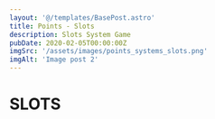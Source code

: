 ```yaml
---
layout: '@/templates/BasePost.astro'
title: Points - Slots
description: Slots System Game
pubDate: 2020-02-05T00:00:00Z
imgSrc: '/assets/images/points_systems_slots.png'
imgAlt: 'Image post 2'
---
```


# SLOTS

